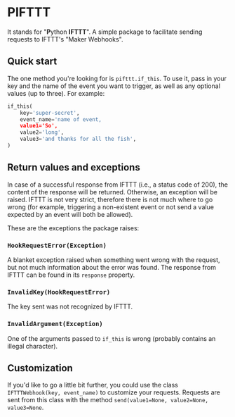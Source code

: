 # PIFTTT

It stands for "**P**ython **IFTTT**".
A simple package to facilitate sending requests to IFTTT's
"Maker Webhooks".

## Quick start

The one method you're looking for is `pifttt.if_this`. To use it,
pass in your key and the name of the event you want to trigger, as
well as any optional values (up to three). For example:
```Python
if_this(
    key='super-secret',
    event_name='name of event,
    value1='So',
    value2='long',
    value3='and thanks for all the fish',
)
```

## Return values and exceptions

In case of a successful response from IFTTT (i.e., a status code of 200),
the content of the response will be returned. Otherwise, an exception
will be raised. IFTTT is not very strict, therefore there is not
much where to go wrong (for example, triggering a non-existent event
or not send a value expected by an event will both be allowed).

These are the exceptions the package raises:

### `HookRequestError(Exception)`

A blanket exception raised when something went wrong with the request,
but not much information about the error was found. The response from
IFTTT can be found in its `response` property.

### `InvalidKey(HookRequestError)`

The key sent was not recognized by IFTTT.

### `InvalidArgument(Exception)`

One of the arguments passed to `if_this` is wrong (probably contains an
illegal character).


## Customization

If you'd like to go a little bit further, you could use the class
`IFTTTWebhook(key, event_name)` to customize your requests.
Requests are sent from this class with the method
 `send(value1=None, value2=None, value3=None`.
